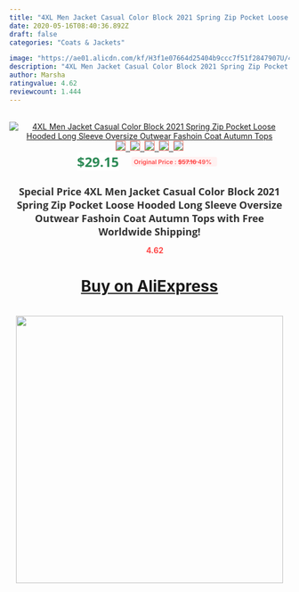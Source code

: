 ```yaml
---
title: "4XL Men Jacket Casual Color Block 2021 Spring Zip Pocket Loose Hooded Long Sleeve Oversize Outwear Fashoin Coat Autumn Tops"
date: 2020-05-16T08:40:36.892Z
draft: false
categories: "Coats & Jackets"

image: "https://ae01.alicdn.com/kf/H3f1e07664d25404b9ccc7f51f2847907U/4XL-Men-Jacket-Casual-Color-Block-2021-Spring-Zip-Pocket-Loose-Hooded-Long-Sleeve-Oversize-Outwear.jpg"
description: "4XL Men Jacket Casual Color Block 2021 Spring Zip Pocket Loose Hooded Long Sleeve Oversize Outwear Fashoin Coat Autumn Tops"
author: Marsha
ratingvalue: 4.62
reviewcount: 1.444
---
```

<br>
<div style="text-align: center;">
<a href="https://s.click.aliexpress.com/e/_A9GYav" target="_blank" rel="nofollow noopener noreferrer"><img alt="4XL Men Jacket Casual Color Block 2021 Spring Zip Pocket Loose Hooded Long Sleeve Oversize Outwear Fashoin Coat Autumn Tops" class="magnifier-image" src="https://ae01.alicdn.com/kf/H3f1e07664d25404b9ccc7f51f2847907U/4XL-Men-Jacket-Casual-Color-Block-2021-Spring-Zip-Pocket-Loose-Hooded-Long-Sleeve-Oversize-Outwear.jpg_640x640.jpg">
<br>
<img style="border:1px solid salmon" src="https://ae01.alicdn.com/kf/H3f1e07664d25404b9ccc7f51f2847907U/4XL-Men-Jacket-Casual-Color-Block-2021-Spring-Zip-Pocket-Loose-Hooded-Long-Sleeve-Oversize-Outwear.jpg_120x120.jpg">&nbsp;&nbsp;<img style="border:1px solid salmon" src="https://ae01.alicdn.com/kf/Hc914efbd4c874e63a7758039051b67faq/4XL-Men-Jacket-Casual-Color-Block-2021-Spring-Zip-Pocket-Loose-Hooded-Long-Sleeve-Oversize-Outwear.jpg_120x120.jpg">&nbsp;&nbsp;<img style="border:1px solid salmon" src="_120x120.jpg">&nbsp;&nbsp;<img style="border:1px solid salmon" src="_120x120.jpg">&nbsp;&nbsp;<img style="border:1px solid salmon" src="https://ae01.alicdn.com/kf/H6c28f8f30e414827900458fd05811b8ci/4XL-Men-Jacket-Casual-Color-Block-2021-Spring-Zip-Pocket-Loose-Hooded-Long-Sleeve-Oversize-Outwear.jpg_120x120.jpg"></a></div><br0>
<div style="text-align: center;"><span style="background-color: white; border: 0px; box-sizing: border-box; color: seagreen; display: inline-block; font-family: &quot;open sans&quot; , &quot;arial&quot; , &quot;helvetica&quot; , sans-serif , &quot;heiti&quot;; font-size: 24px; font-stretch: inherit; font-weight: 700; line-height: inherit; margin: 0px 10px 0px 0px; padding: 0px; vertical-align: middle;">$29.15 </span>
<span style="background: rgb(255 , 241 , 241); border-radius: 3px; border: 0px; box-sizing: border-box; color: #ff4747; display: inline-block; font-family: inherit; font-size: 12px; font-stretch: inherit; font-style: inherit; font-variant: inherit; font-weight: 600; line-height: inherit; margin: 0px; padding: 2px 5px; transform: scale(0.9); vertical-align: middle;">Original Price : <b style="text-decoration: line-through;">$57.16 </b> 49%&nbsp;&nbsp;</span></div>
<h1 style="color: #333333; display: inline-block; font-family: &quot;open sans&quot; , &quot;arial&quot; , &quot;helvetica&quot; , sans-serif , &quot;heiti&quot;; font-size: 18px; font-stretch: inherit; font-weight: 700; text-align: center;">Special Price 4XL Men Jacket Casual Color Block 2021 Spring Zip Pocket Loose Hooded Long Sleeve Oversize Outwear Fashoin Coat Autumn Tops with Free Worldwide Shipping!</h1>
<div style="color: #ff4747; text-align: center;">
<img src="https://4.bp.blogspot.com/-M0ZcTcb-5uY/XleCXlxnR4I/AAAAAAAAAEc/OrjgMkXV1oMQFaCRZj5HQwOCBcu3w1FegCPcBGAYYCw/s1600/star.png" style="height: 15px;">&nbsp;<b>4.62</b></div>
<div class="button_cont" align="center"><a class="buynow_a" href="https://s.click.aliexpress.com/e/_A9GYav" target="_blank" rel="nofollow noopener noreferrer"><H1>Buy on AliExpress</H1></a></div><br>
<div class="separator" style="clear: both; text-align: center;">
<img src="https://lh3.googleusercontent.com/-pTy5HemUv9M/XlePHvY0dAI/AAAAAAAAAE4/0nX5iRUoIWY8eMW9Dpxeirr157OZliDIgCLcBGAsYHQ/s1600/badge.gif" width="480">
</div>
